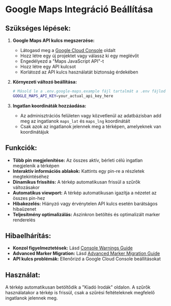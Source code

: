 # Google Maps Integráció Beállítása

## Szükséges lépések:

1. **Google Maps API kulcs megszerzése:**
   - Látogasd meg a [Google Cloud Console](https://console.cloud.google.com/) oldalt
   - Hozz létre egy új projektet vagy válassz ki egy meglévőt
   - Engedélyezd a "Maps JavaScript API"-t
   - Hozz létre egy API kulcsot
   - Korlátozd az API kulcs használatát biztonság érdekében

2. **Környezeti változó beállítása:**
   ```bash
   # Másold le a .env.google-maps.example fájl tartalmát a .env fájlodba
   GOOGLE_MAPS_API_KEY=your_actual_api_key_here
   ```

3. **Ingatlan koordináták hozzáadása:**
   - Az adminisztrációs felületen vagy közvetlenül az adatbázisban add meg az ingatlanok `maps_lat` és `maps_lng` koordinátáit
   - Csak azok az ingatlanok jelennek meg a térképen, amelyeknek van koordinátájuk

## Funkciók:

- **Több pin megjelenítése:** Az összes aktív, bérleti célú ingatlan megjelenik a térképen
- **Interaktív információs ablakok:** Kattints egy pin-re a részletek megtekintéséhez
- **Dinamikus frissítés:** A térkép automatikusan frissül a szűrők változásakor
- **Automatikus viewport:** A térkép automatikusan igazítja a nézetet az összes pin-hez
- **Hibakezelés:** Hiányzó vagy érvénytelen API kulcs esetén barátságos hibaüzenet
- **Teljesítmény optimalizálás:** Aszinkron betöltés és optimalizált marker renderelés

## Hibaelhárítás:

- **Konzol figyelmeztetések:** Lásd [Console Warnings Guide](CONSOLE_WARNINGS_GUIDE.md)
- **Advanced Marker Migration:** Lásd [Advanced Marker Migration Guide](ADVANCED_MARKER_MIGRATION.md)
- **API kulcs problémák:** Ellenőrizd a Google Cloud Console beállításokat

## Használat:

A térkép automatikusan betöltődik a "Kiadó Irodák" oldalon. A szűrők használatakor a térkép is frissül, csak a szűrési feltételeknek megfelelő ingatlanok jelennek meg.
